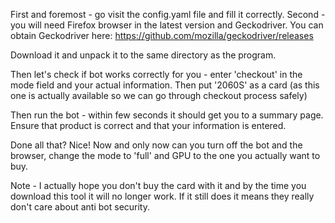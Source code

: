 First and foremost - go visit the config.yaml file and fill it correctly. 
Second - you will need Firefox browser in the latest version and Geckodriver. You can obtain Geckodriver here:
https://github.com/mozilla/geckodriver/releases

Download it and unpack it to the same directory as the program. 

Then let's check if bot works correctly for you - enter 'checkout' in the mode field and your actual information.
Then put '2060S' as a card (as this one is actually available so we can go through checkout process safely)

Then run the bot - within few seconds it should get you to a summary page. Ensure that product is correct and that your information is entered. 

Done all that? Nice! Now and only now can you turn off the bot and the browser, change the mode to 'full' and GPU to the one you actually want to buy. 

Note - I actually hope you don't buy the card with it and by the time you download this tool it will no longer work. If it still does it means they really don't care about anti bot security. 
